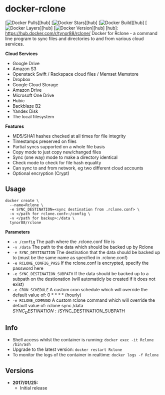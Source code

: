 # docker-rclone
[![Docker Pulls](https://img.shields.io/docker/pulls/tynor88/rclone.svg)][hub]
[![Docker Stars](https://img.shields.io/docker/stars/tynor88/rclone.svg)][hub]
[![Docker Build](https://img.shields.io/docker/automated/tynor88/rclone.svg)][hub]
[![Docker Layers](https://images.microbadger.com/badges/image/tynor88/rclone.svg)][hub]
[![Docker Version](https://images.microbadger.com/badges/version/tynor88/rclone.svg)][hub]
[hub]: https://hub.docker.com/r/tynor88/rclone/
Docker for Rclone - a command line program to sync files and directories to and from various cloud services.

**Cloud Services**
* Google Drive
* Amazon S3
* Openstack Swift / Rackspace cloud files / Memset Memstore
* Dropbox
* Google Cloud Storage
* Amazon Drive
* Microsoft One Drive
* Hubic
* Backblaze B2
* Yandex Disk
* The local filesystem

**Features**

* MD5/SHA1 hashes checked at all times for file integrity
* Timestamps preserved on files
* Partial syncs supported on a whole file basis
* Copy mode to just copy new/changed files
* Sync (one way) mode to make a directory identical
* Check mode to check for file hash equality
* Can sync to and from network, eg two different cloud accounts
* Optional encryption (Crypt)

## Usage



```
docker create \
  --name=Rclone \
  -e SYNC_DESTINATION=<sync destination from .rclone.conf> \
  -v </path for rclone.conf>:/config \
  -v </path for backup>:/data \
  tynor88/rclone
```

**Parameters**

* `-v /config` The path where the .rclone.conf file is
* `-v /data` The path to the data which should be backed up by Rclone
* `-e SYNC_DESTINATION` The destination that the data should be backed up to (must be the same name as specified in .rclone.conf)
* `-e RCLONE_CONFIG_PASS` If the rclone.conf is encrypted, specify the password here
* `-e SYNC_DESTINATION_SUBPATH` If the data should be backed up to a subpath on the destionation (will automaticly be created if it does not exist)
* `-e CRON_SCHEDULE` A custom cron schedule which will override the default value of: 0 * * * * (hourly)
* `-e RCLONE_COMMAND` A custom rclone command which will override the default value of: rclone sync /data $SYNC_DESTINATION:/$SYNC_DESTINATION_SUBPATH


## Info

* Shell access whilst the container is running: `docker exec -it Rclone /bin/ash`
* Upgrade to the latest version: `docker restart Rclone`
* To monitor the logs of the container in realtime: `docker logs -f Rclone`

## Versions

+ **2017/01/25:**
  * Initial release
